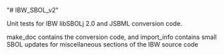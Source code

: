 "# IBW_SBOL_v2" 

Unit tests for IBW libSBOLj 2.0 and JSBML conversion code.

make_doc contains the conversion code, and import_info contains small SBOL updates for miscellaneous sections of the IBW source code
